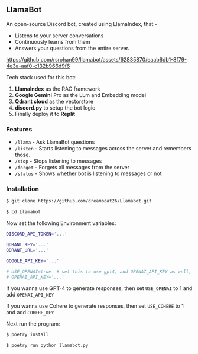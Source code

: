 ## LlamaBot

An open-source Discord bot, created using LlamaIndex, that -
- Listens to your server conversations
- Continuously learns from them
- Answers your questions from the entire server.

https://github.com/rsrohan99/llamabot/assets/62835870/eaab6db1-8f79-4e3a-aaf0-c132b966d9f6

Tech stack used for this bot:
1. **LlamaIndex** as the RAG framework
2. **Google Gemini** Pro as the LLm and Embedding model
3. **Qdrant cloud** as the vectorstore
4. **discord.py** to setup the bot logic
5. Finally deploy it to **Replit**

### Features

- `/llama` - Ask LlamaBot questions
- `/listen` - Starts listening to messages across the server and remembers those.
- `/stop` - Stops listening to messages
- `/forget` - Forgets all messages from the server
- `/status` - Shows whether bot is listening to messages or not


### Installation

```bash
$ git clone https://github.com/dreamboat26/Llamabot.git

$ cd Llamabot
```

Now set the following Environment variables:
```bash
DISCORD_API_TOKEN='...'

QDRANT_KEY='...'
QDRANT_URL='...'

GOOGLE_API_KEY='...'

# USE_OPENAI=true  # set this to use gpt4, add OPENAI_API_KEY as well, set USE_OPENAI to '' to use Gemini Pro
# OPENAI_API_KEY='...'
```
If you wanna use GPT-4 to generate responses, then set `USE_OPENAI` to 1 and add `OPENAI_API_KEY`

If you wanna use Cohere to generate responses, then set `USE_COHERE` to 1 and add `COHERE_KEY`

Next run the program:

```bash
$ poetry install

$ poetry run python llamabot.py
```
